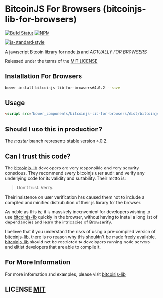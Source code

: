 # BitcoinJS For Browsers (bitcoinjs-lib-for-browsers)
[![Build Status](https://travis-ci.org/bitcoinjs/bitcoinjs-lib.png?branch=master)](https://travis-ci.org/bitcoinjs/bitcoinjs-lib)
[![NPM](https://img.shields.io/npm/v/bitcoinjs-lib.svg)](https://www.npmjs.org/package/bitcoinjs-lib)

[![js-standard-style](https://cdn.rawgit.com/feross/standard/master/badge.svg)](https://github.com/feross/standard)

A javascript Bitcoin library for node.js and *ACTUALLY FOR BROWSERS*.

Released under the terms of the [MIT LICENSE](LICENSE).

## Installation For Browsers

```bash
bower install bitcoinjs-lib-for-browsers#4.0.2 --save
```

## Usage

```html
<script src="bower_components/bitcoinjs-lib-for-browsers/dist/bitcoinjs-lib-4.0.2.min.js"></script>
```

## Should I use this in production?
The *master* branch represents stable version 4.0.2.

## Can I trust this code?
The [bitcoinjs-lib](https://github.com/bitcoinjs/bitcoinjs-lib) developers are very responsible and very security conscious. They recommend every bitcoinjs user audit and verify any underlying code for its validity and suitability. Their motto is:

> Don't trust. Verify.

Their insistence on user verification has caused them not to include a compiled and minified distrubution of their js library for the browser.

As noble as this is; it is massively inconvenient for developers wishing to use [bitcoinjs-lib](https://github.com/bitcoinjs/bitcoinjs-lib) quickly in the browser, without having to install a long list of dependancies and learn the intricacies of [Browserify](https://github.com/substack/node-browserify).

I believe that if you understand the risks of using a pre-compiled version of [bitcoinjs-lib](https://github.com/bitcoinjs/bitcoinjs-lib), there is no reason why this shouldn't be made freely available. [bitcoinjs-lib](https://github.com/bitcoinjs/bitcoinjs-lib) should not be restricted to developers running node servers and elitist developers that are able to compile it.

## For More Information
For more information and examples, please visit [bitcoinjs-lib](https://github.com/bitcoinjs/bitcoinjs-lib)

## LICENSE [MIT](LICENSE)
